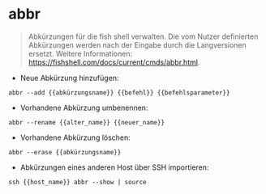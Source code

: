 # abbr

> Abkürzungen für die fish shell verwalten.
> Die vom Nutzer definierten Abkürzungen werden nach der Eingabe durch die Langversionen ersetzt.
> Weitere Informationen: <https://fishshell.com/docs/current/cmds/abbr.html>.

- Neue Abkürzung hinzufügen:

`abbr --add {{abkürzungsname}} {{befehl}} {{befehlsparameter}}`

- Vorhandene Abkürzung umbenennen:

`abbr --rename {{alter_name}} {{neuer_name}}`

- Vorhandene Abkürzung löschen:

`abbr --erase {{abkürzungsname}}`

- Abkürzungen eines anderen Host über SSH importieren:

`ssh {{host_name}} abbr --show | source`
